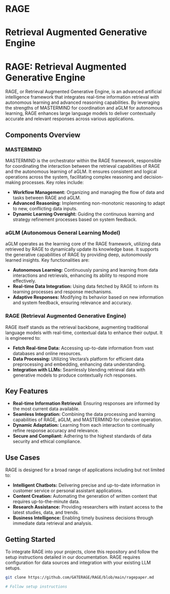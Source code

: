 # RAGE
# Retrieval Augmented Generative Engine

# RAGE: Retrieval Augmented Generative Engine

RAGE, or Retrieval Augmented Generative Engine, is an advanced artificial intelligence framework that integrates real-time information retrieval with autonomous learning and advanced reasoning capabilities. By leveraging the strengths of MASTERMIND for coordination and aGLM for autonomous learning, RAGE enhances large language models to deliver contextually accurate and relevant responses across various applications.

## Components Overview

### MASTERMIND
MASTERMIND is the orchestrator within the RAGE framework, responsible for coordinating the interaction between the retrieval capabilities of RAGE and the autonomous learning of aGLM. It ensures consistent and logical operations across the system, facilitating complex reasoning and decision-making processes. Key roles include:
- **Workflow Management:** Organizing and managing the flow of data and tasks between RAGE and aGLM.
- **Advanced Reasoning:** Implementing non-monotonic reasoning to adapt to new, conflicting data inputs.
- **Dynamic Learning Oversight:** Guiding the continuous learning and strategy refinement processes based on system feedback.

### aGLM (Autonomous General Learning Model)
aGLM operates as the learning core of the RAGE framework, utilizing data retrieved by RAGE to dynamically update its knowledge base. It supports the generative capabilities of RAGE by providing deep, autonomously learned insights. Key functionalities are:
- **Autonomous Learning:** Continuously parsing and learning from data interactions and retrievals, enhancing its ability to respond more effectively.
- **Real-time Data Integration:** Using data fetched by RAGE to inform its learning processes and response mechanisms.
- **Adaptive Responses:** Modifying its behavior based on new information and system feedback, ensuring relevance and accuracy.

### RAGE (Retrieval Augmented Generative Engine)
RAGE itself stands as the retrieval backbone, augmenting traditional language models with real-time, contextual data to enhance their output. It is engineered to:
- **Fetch Real-time Data:** Accessing up-to-date information from vast databases and online resources.
- **Data Processing:** Utilizing Vectara’s platform for efficient data preprocessing and embedding, enhancing data understanding.
- **Integration with LLMs:** Seamlessly blending retrieval data with generative models to produce contextually rich responses.

## Key Features

- **Real-time Information Retrieval:** Ensuring responses are informed by the most current data available.
- **Seamless Integration:** Combining the data processing and learning capabilities of RAGE, aGLM, and MASTERMIND for cohesive operation.
- **Dynamic Adaptation:** Learning from each interaction to continually refine response accuracy and relevance.
- **Secure and Compliant:** Adhering to the highest standards of data security and ethical compliance.

## Use Cases

RAGE is designed for a broad range of applications including but not limited to:
- **Intelligent Chatbots:** Delivering precise and up-to-date information in customer service or personal assistant applications.
- **Content Creation:** Automating the generation of written content that requires up-to-the-minute data.
- **Research Assistance:** Providing researchers with instant access to the latest studies, data, and trends.
- **Business Intelligence:** Enabling timely business decisions through immediate data retrieval and analysis.

## Getting Started

To integrate RAGE into your projects, clone this repository and follow the setup instructions detailed in our documentation. RAGE requires configuration for data sources and integration with your existing LLM setups.

```bash
git clone https://github.com/GATERAGE/RAGE/blob/main/ragepaper.md

# Follow setup instructions

